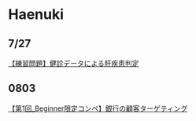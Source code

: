 # Haenuki
## 7/27
[【練習問題】健診データによる肝疾患判定](https://signate.jp/competitions/265)
## 0803
[【第1回_Beginner限定コンペ】銀行の顧客ターゲティング](https://signate.jp/competitions/292)

